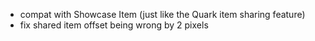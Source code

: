 - compat with Showcase Item (just like the Quark item sharing feature)
- fix shared item offset being wrong by 2 pixels